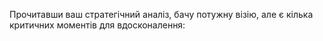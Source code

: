 Прочитавши ваш стратегічний аналіз, бачу потужну візію, але є кілька критичних моментів для вдосконалення: